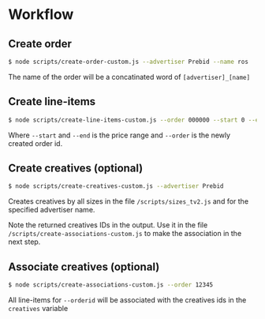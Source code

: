 # Workflow

## Create order
```bash
$ node scripts/create-order-custom.js --advertiser Prebid --name ros
```

The name of the order will be a concatinated word of `[advertiser]_[name]`

## Create line-items
```bash
$ node scripts/create-line-items-custom.js --order 000000 --start 0 --end 250
```
Where `--start` and `--end` is the price range and `--order` is the newly created order id.

## Create creatives (optional)
```bash
$ node scripts/create-creatives-custom.js --advertiser Prebid
```
Creates creatives by all sizes in the file `/scripts/sizes_tv2.js` and for the specified advertiser name.

Note the returned creatives IDs in the output. Use it in the file `/scripts/create-associations-custom.js` to make the association in the next step.

## Associate creatives (optional)
```bash
$ node scripts/create-associations-custom.js --order 12345
```
All line-items for `--orderid` will be associated with the creatives ids in the `creatives` variable
